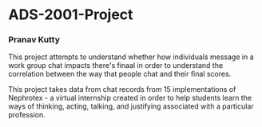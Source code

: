 # ADS-2001-Project
### Pranav Kutty

This project attempts to understand whether how individuals message in a work group chat impacts there's finaal in order to understand the correlation between the way that people chat and their final scores.

This project takes data from chat records from 15 implementations of Nephrotex - a virtual internship created in order to help students learn the ways
of thinking, acting, talking, and justifying associated with a particular profession.
